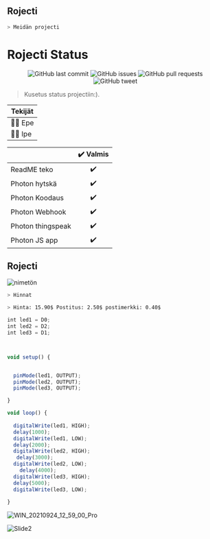 
## Rojecti

```bash
> Meidän projecti
```

# Rojecti Status
<p align="center">
    <img src="https://img.shields.io/github/last-commit/ArmynC/ArminC-AutoExec.svg?style=flat-square&logo=github&logoColor=white"
         alt="GitHub last commit">
    <img src="https://img.shields.io/github/issues-raw/ArmynC/ArminC-AutoExec.svg?style=flat-square&logo=github&logoColor=white"
         alt="GitHub issues">
    <img src="https://img.shields.io/github/issues-pr-raw/ArmynC/ArminC-AutoExec.svg?style=flat-square&logo=github&logoColor=white"
         alt="GitHub pull requests">
    <img src="https://img.shields.io/twitter/url/https/github.com/ArmynC/ArminC-AutoExec.svg?style=flat-square&logo=twitter"
         alt="GitHub tweet">
</p> 

  > Kusetus status projectiin:).

| Tekijät |
| ------------ | 
| 👨‍💻 Epe |
| 👨‍💻 Ipe |

|                            | ✔️ Valmis  |
| -------------------------- | :----------------: |
| ReadME teko         |         ✔️         |
| Photon hytskä         |         ✔️         |
| Photon Koodaus         |         ✔️         |
| Photon Webhook        |         ✔️         |
| Photon thingspeak        |         ✔️         |
| Photon JS app         |         ✔️         |

## Rojecti
![nimetön](https://user-images.githubusercontent.com/91182619/134491637-e59c6b3c-52c8-4762-a786-f8fdb0d743d7.jpg)
```bash
> Hinnat

> Hinta: 15.90$ Postitus: 2.50$ postimerkki: 0.40$
```

```JavaScript
int led1 = D0;
int led2 = D2;
int led3 = D1;



void setup() {


  pinMode(led1, OUTPUT);
  pinMode(led2, OUTPUT);
  pinMode(led3, OUTPUT);

}

void loop() {
  
  digitalWrite(led1, HIGH);
  delay(1000);
  digitalWrite(led1, LOW);
  delay(2000);
  digitalWrite(led2, HIGH);
   delay(3000);
  digitalWrite(led2, LOW);
    delay(4000);
  digitalWrite(led3, HIGH);
  delay(5000);
  digitalWrite(led3, LOW);
  
}
```
![WIN_20210924_12_59_00_Pro](https://user-images.githubusercontent.com/91182619/134656674-7e484329-5ca4-4bd7-89ba-4b58093d96dc.jpg)


![Slide2](https://user-images.githubusercontent.com/91182619/137681521-de3d4bb4-1e3e-4da2-8262-6c7473d889d1.jpg)



